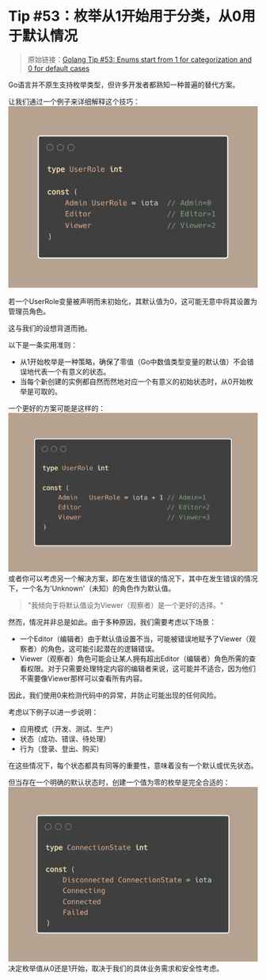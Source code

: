 # Tip #53：枚举从1开始用于分类，从0用于默认情况
>  原始链接：[Golang Tip #53: Enums start from 1 for categorization and 0 for default cases](https://twitter.com/func25/status/1769707703939817561)
>
Go语言并不原生支持枚举类型，但许多开发者都熟知一种普遍的替代方案。

让我们通过一个例子来详细解释这个技巧：
![](./images/053/053_01.png)

若一个UserRole变量被声明而未初始化，其默认值为0，这可能无意中将其设置为管理员角色。

这与我们的设想背道而驰。

以下是一条实用准则：

- 从1开始枚举是一种策略，确保了零值（Go中数值类型变量的默认值）不会错误地代表一个有意义的状态。
- 当每个新创建的实例都自然而然地对应一个有意义的初始状态时，从0开始枚举是可取的。

一个更好的方案可能是这样的：
![](./images/053/053_02.png)
或者你可以考虑另一个解决方案，即在发生错误的情况下，其中在发生错误的情况下，一个名为'Unknown'（未知）的角色作为默认值。
> "我倾向于将默认值设为Viewer（观察者）是一个更好的选择。"

然而，情况并非总是如此。由于多种原因，我们需要考虑以下场景：

- 一个Editor（编辑者）由于默认值设置不当，可能被错误地赋予了Viewer（观察者）的角色，这可能引起潜在的逻辑错误。
- Viewer（观察者）角色可能会让某人拥有超出Editor（编辑者）角色所需的查看权限。对于只需要处理特定内容的编辑者来说，这可能并不适合，因为他们不需要像Viewer那样可以查看所有内容。

因此，我们使用0来检测代码中的异常，并防止可能出现的任何风险。

考虑以下例子以进一步说明：

- 应用模式（开发、测试、生产）
- 状态（成功、错误、待处理）
- 行为（登录、登出、购买）

在这些情况下，每个状态都具有同等的重要性，意味着没有一个默认或优先状态。

但当存在一个明确的默认状态时，创建一个值为零的枚举是完全合适的：
![](./images/053/053_03.png)
决定枚举值从0还是1开始，取决于我们的具体业务需求和安全性考虑。